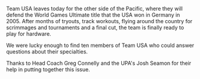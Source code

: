 Team USA leaves today for the other side of the Pacific, where they will
defend the World Games Ultimate title that the USA won in Germany in
2005. After months of tryouts, track workouts, flying around the country
for scrimmages and tournaments and a final cut, the team is finally
ready to play for hardware.

We were lucky enough to find ten members of Team USA who could answer
questions about their specialties. 

Thanks to Head Coach Greg Connelly and the UPA\'s Josh Seamon for their
help in putting together this issue.
